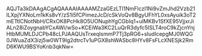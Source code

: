 AQJTa3kDAAgACgAQAAAAIAAAAMZzaGEzLTI1NmFlczI1Ni9vZmJhd2Vzb21lLXpjYXNoLm1kKs8vY/zS1i5fCPimezJcD/cSkVoQv8BgyUFhYL0xsAyuik3oT2mETtlCNotNbH/CRxOK8PcHk8O5UONuphYgCGbIq1+ulMKBv1SfXE95VjjxrJiALn28iZoygnabYCxAWi/wSo+KCEiWa3KC2LuQrR3dyfc5ISLT4roC9kZjcnYnjHtbMUMLDJCPb48cLPJAAQUsTrxeqlsmmP7Tj3pRG6+sIudIcepgMJ0WQG0JWuaZdX3izj5w0WT9Ig2dtrcTv1uPGX8shWASbc8HYv8FsFLcXNESjk2RmD6KWU9BSYoKnb3qkNw=